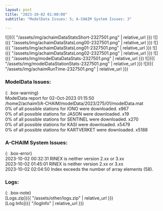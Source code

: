 ```yaml
---
layout: post
title: "2023-10-02 01:00:00"
subtitle: "ModelData Issues: 5; A-CHAIM System Issues: 3"

---
```


![]({{ "/assets/img/achaimDataStatsShort-2327501.png" | relative_url }})
![]({{ "/assets/img/achaimDataStatsLong00-2327501.png" | relative_url }})
![]({{ "/assets/img/achaimDataStatsLong01-2327501.png" | relative_url }})
![]({{ "/assets/img/achaimDataStatsLong02-2327501.png" | relative_url }})
![]({{ "/assets/img/modelDataDataStats-2327501.png" | relative_url }})
![]({{ "/assets/img/modelDataStationStats-2327501.png" | relative_url }})
![]({{ "/assets/img/achaimRunTime-2327501.png" | relative_url }})


### ModelData Issues:  
  
{: .box-warning}  
 ModelData report for 02-Oct-2023 01:15:50   
 /home2/achaim1/A-CHAIM/modelData/2023/275/01/modelData.mat   
 0% of all possible stations for IONO were downloaded. x967   
 0% of all possible stations for JASON were downloaded. x19   
 0% of all possible stations for SENTINEL were downloaded. x270   
 0% of all possible stations for KASI were downloaded. x5479   
 0% of all possible stations for KARTVERKET were downloaded. x5188   
  
### A-CHAIM System Issues:  
  
{: .box-error}  
2023-10-02 00:32:31 RINEX is neither version 2.xx or 3.xx  
2023-10-02 01:45:01 RINEX is neither version 2.xx or 3.xx  
2023-10-02 02:04:50 Index exceeds the number of array elements (58).  

### Logs:  
  
{: .box-note}  
[Logs.zip]({{ "/assets/other/logs.zip" | relative_url }})  
[Log Info]({{ "/logInfo" | relative_url }})  
